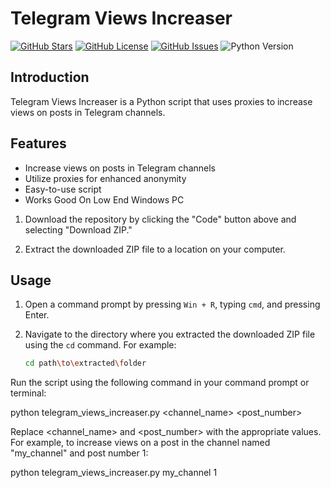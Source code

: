 # Telegram Views Increaser

[![GitHub Stars](https://img.shields.io/github/stars/djxda/telegram-views-increaser)](https://github.com/djxda/telegram-views-increaser/stargazers)
[![GitHub License](https://img.shields.io/github/license/djxda/telegram-views-increaser)](https://github.com/djxda/telegram-views-increaser/blob/main/LICENSE)
[![GitHub Issues](https://img.shields.io/github/issues/djxda/telegram-views-increaser)](https://github.com/djxda/telegram-views-increaser/issues)
![Python Version](https://img.shields.io/badge/python-3.11.4-blue.svg)

## Introduction

Telegram Views Increaser is a Python script that uses proxies to increase views on posts in Telegram channels.

## Features

- Increase views on posts in Telegram channels
- Utilize proxies for enhanced anonymity
- Easy-to-use script
- Works Good On Low End Windows PC

1. Download the repository by clicking the "Code" button above and selecting "Download ZIP."
   
2. Extract the downloaded ZIP file to a location on your computer.

## Usage

1. Open a command prompt by pressing `Win + R`, typing `cmd`, and pressing Enter.

2. Navigate to the directory where you extracted the downloaded ZIP file using the `cd` command. For example:

   ```bash
   cd path\to\extracted\folder
   
Run the script using the following command in your command prompt or terminal:

python telegram_views_increaser.py <channel_name> <post_number>

Replace <channel_name> and <post_number> with the appropriate values. For example, to increase views on a post in the channel named "my_channel" and post number 1:

python telegram_views_increaser.py my_channel 1
```
